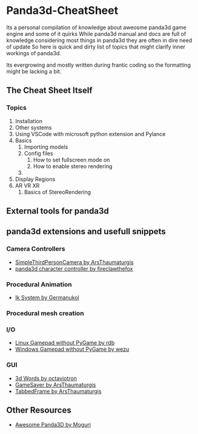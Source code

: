 # Panda3d-CheatSheet

Its a personal compilation of knowledge about aweosme panda3d game engine and some of it quirks
While panda3d manual and docs are full of knowledge considering most things in panda3d they are often in dire need of update
So here is quick and dirty list of topics that might clarify inner workings of panda3d.

Its evergrowing and mostly written during frantic coding so the formatting might be lacking a bit.

## The Cheat Sheet Itself

### Topics

1. Installation
2. Other systems
3. Using VSCode with microsoft python extension and Pylance 
4. Basics
   1. Importing models
   2. Config files
      1. How to set fullscreen mode on
      2. How to enable stereo rendering 
   4.    
6. Display Regions
7. AR VR XR
   1. Basics of StereoRendering
   
## External tools for panda3d

## panda3d extensions and usefull snippets
### Camera Controllers
- [ SimpleThirdPersonCamera by ArsThaumaturgis](https://github.com/ArsThaumaturgis/SimpleThirdPersonCamera)
- [panda3d character controller by fireclawthefox](https://github.com/fireclawthefox/panda3d-character-controller)
### Procedural Animation
- [Ik System by Germanukol](https://github.com/Germanunkol/CCD-IK-Panda3D)
### Procedural mesh creation
### I/O
- [Linux Gamepad without PyGame by rdb](https://gist.github.com/rdb/8864666)
- [Windows Gamepad without PyGame by wezu](https://gist.github.com/wezu/9cd50bf57be046ec35603cb6a3499a60)

### GUI
- [3d Words by octaviotron](https://github.com/octaviotron/panda3D/tree/main/3dWords)
- [GameSaver by ArsThaumaturgis](https://github.com/ArsThaumaturgis/GameSaver)
- [TabbedFrame by ArsThaumaturgis](https://github.com/ArsThaumaturgis/TabbedFrame)

## Other Resources
- [Awesome Panda3D by Moguri](https://github.com/Moguri/awesome-panda3d)


